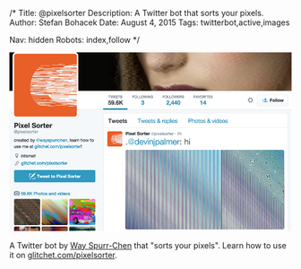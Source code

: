 /*
Title: @pixelsorter
Description: A Twitter bot that sorts your pixels.
Author: Stefan Bohacek
Date: August 4, 2015
Tags: twitterbot,active,images

Nav: hidden
Robots: index,follow
*/

[![](/content/bots/twitterbots/images/pixelsorter.png)](https://twitter.com/pixelsorter)

A Twitter bot by [Way Spurr-Chen](https://twitter.com/wayspurrchen) that "sorts your pixels". Learn how to use it on [glitchet.com/pixelsorter](http://www.glitchet.com/pixelsorter).
